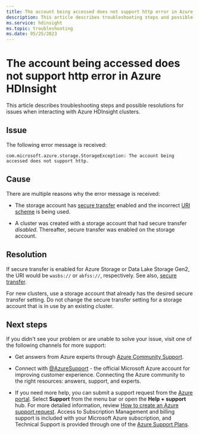 ```yaml
---
title: The account being accessed does not support http error in Azure HDInsight
description: This article describes troubleshooting steps and possible resolutions for issues when interacting with Azure HDInsight clusters.
ms.service: hdinsight
ms.topic: troubleshooting
ms.date: 05/25/2023
---
```


# The account being accessed does not support http error in Azure HDInsight

This article describes troubleshooting steps and possible resolutions for issues when interacting with Azure HDInsight clusters.

## Issue

The following error message is received:

```
com.microsoft.azure.storage.StorageException: The account being accessed does not support http.
```

## Cause

There are multiple reasons why the error message is received:

* The storage account has [secure transfer](../../storage/common/storage-require-secure-transfer.md) enabled and the incorrect [URI scheme](../hdinsight-hadoop-linux-information.md#URI-and-scheme) is being used.

* A cluster was created with a storage account that had secure transfer *disabled*. Thereafter, secure transfer was enabled on the storage account.

## Resolution

If secure transfer is enabled for Azure Storage or Data Lake Storage Gen2, the URI would be `wasbs://` or `abfss://`, respectively.  See also, [secure transfer](../../storage/common/storage-require-secure-transfer.md).

For new clusters, use a storage account that already has the desired secure transfer setting. Do not change the secure transfer setting for a storage account that is in use by an existing cluster.

## Next steps

If you didn't see your problem or are unable to solve your issue, visit one of the following channels for more support:

* Get answers from Azure experts through [Azure Community Support](https://azure.microsoft.com/support/community/).

* Connect with [@AzureSupport](https://twitter.com/azuresupport) - the official Microsoft Azure account for improving customer experience. Connecting the Azure community to the right resources: answers, support, and experts.

* If you need more help, you can submit a support request from the [Azure portal](https://portal.azure.com/?#blade/Microsoft_Azure_Support/HelpAndSupportBlade/). Select **Support** from the menu bar or open the **Help + support** hub. For more detailed information, review [How to create an Azure support request](../../azure-portal/supportability/how-to-create-azure-support-request.md). Access to Subscription Management and billing support is included with your Microsoft Azure subscription, and Technical Support is provided through one of the [Azure Support Plans](https://azure.microsoft.com/support/plans/).
